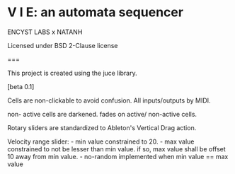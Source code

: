 V I E: an automata sequencer 
===
ENCYST LABS x NATANH

Licensed under BSD 2-Clause license

===

This project is created using the juce library. 

[beta 0.1]

Cells are non-clickable to avoid confusion. All inputs/outputs by MIDI.

non- active cells are darkened.
fades on active/ non-active cells.

Rotary sliders are standardized to Ableton's Vertical Drag action.   

Velocity range slider:
	- min value constrained to 20.
	- max value constrained to not be lesser than min value. if so, max value shall be 
	  offset 10 away from min value.
	- no-random implemented when min value == max value
